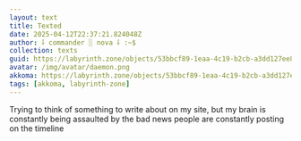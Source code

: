 ```yaml
---
layout: text
title: Texted
date: 2025-04-12T22:37:21.824048Z
author: ⸸ commander ░ nova ⸸ :~$
collection: texts
guid: https://labyrinth.zone/objects/53bbcf89-1eaa-4c19-b2cb-a3dd127ee886
avatar: /img/avatar/daemon.png
akkoma: https://labyrinth.zone/objects/53bbcf89-1eaa-4c19-b2cb-a3dd127ee886
tags: [akkoma, labyrinth-zone]
---
```


<p>Trying to think of something to write about on my site, but my brain is constantly being assaulted by the bad news people are constantly posting on the timeline</p>